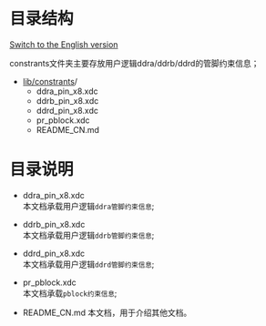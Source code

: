 # 目录结构

[Switch to the English version](./README.md)

constrants文件夹主要存放用户逻辑ddra/ddrb/ddrd的管脚约束信息；
* [lib/constrants](#lib/constrants_dir)/
  - ddra_pin_x8.xdc
  - ddrb_pin_x8.xdc
  - ddrd_pin_x8.xdc
  - pr_pblock.xdc
  - README_CN.md

 # 目录说明 
* ddra_pin_x8.xdc  
  本文档承载用户逻辑`ddra管脚约束信息`;  

* ddrb_pin_x8.xdc  
  本文档承载用户逻辑`ddrb管脚约束信息`;  

* ddrd_pin_x8.xdc  
  本文档承载用户逻辑`ddrd管脚约束信息`;  

* pr_pblock.xdc  
  本文档承载`pblock约束信息`;  

* README_CN.md
  本文档，用于介绍其他文档。